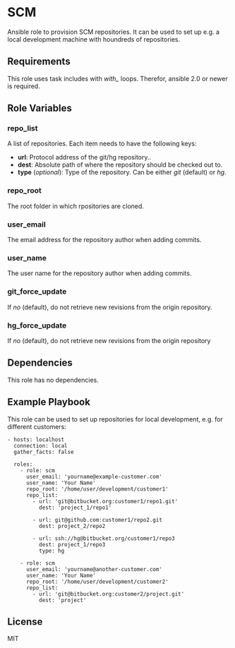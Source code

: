 # SCM

Ansible role to provision SCM repositories.
It can be used to set up e.g. a local development machine with houndreds of repositories.


## Requirements

This role uses task includes with *with_* loops.
Therefor, ansible 2.0 or newer is required.


## Role Variables

### repo_list

A list of repositories.
Each item needs to have the following keys:

* **url**: Protocol address of the git/hg repository..
* **dest**: Absolute path of where the repository should be checked out to.
* **type** (*optional*): Type of the repository. Can be either *git* (default) or *hg*.


### repo_root

The root folder in which rpositories are cloned.


### user_email

The email address for the repository author when adding commits.

### user_name

The user name for the repository author when adding commits.


### git_force_update

If *no* (default), do not retrieve new revisions from the origin repository.


### hg_force_update

If *no* (default), do not retrieve new revisions from the origin repository


## Dependencies

This role has no dependencies.

## Example Playbook

This role can be used to set up repositories for local development, e.g. for different customers:

    - hosts: localhost
      connection: local
      gather_facts: false

      roles:
        - role: scm
          user_email: 'yourname@example-customer.com'
          user_name: 'Your Name'
          repo_root: '/home/user/development/customer1'
          repo_list:
            - url: 'git@bitbucket.org:customer1/repo1.git'
              dest: 'project_1/repo1'

            - url: git@github.com:customer1/repo2.git
              dest: project_2/repo2

            - url: ssh://hg@bitbucket.org/customer1/repo3
              dest: project_1/repo3
              type: hg

        - role: scm
          user_email: 'yourname@another-customer.com'
          user_name: 'Your Name'
          repo_root: '/home/user/development/customer2'
          repo_list:
            - url: 'git@bitbucket.org:customer2/project.git'
              dest: 'project'


## License

MIT
